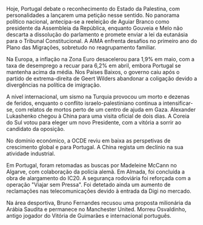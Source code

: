 Hoje, Portugal debate o reconhecimento do Estado da Palestina, com personalidades a lançarem uma petição nesse sentido. No panorama político nacional, antecipa-se a reeleição de Aguiar Branco como presidente da Assembleia da República, enquanto Gouveia e Melo não descarta a dissolução do parlamento e promete enviar a lei da eutanásia para o Tribunal Constitucional. A AIMA enfrenta desafios no primeiro ano do Plano das Migrações, sobretudo no reagrupamento familiar.

Na Europa, a inflação na Zona Euro desacelerou para 1,9% em maio, com a taxa de desemprego a recuar para 6,2% em abril, embora Portugal se mantenha acima da média. Nos Países Baixos, o governo caiu após o partido de extrema-direita de Geert Wilders abandonar a coligação devido a divergências na política de imigração.

A nível internacional, um sismo na Turquia provocou um morto e dezenas de feridos, enquanto o conflito israelo-palestiniano continua a intensificar-se, com relatos de mortos perto de um centro de ajuda em Gaza. Alexander Lukashenko chegou à China para uma visita oficial de dois dias. A Coreia do Sul votou para eleger um novo Presidente, com a vitória a sorrir ao candidato da oposição.

No domínio económico, a OCDE reviu em baixa as perspetivas de crescimento global e para Portugal. A China regista um declínio na sua atividade industrial.

Em Portugal, foram retomadas as buscas por Madeleine McCann no Algarve, com colaboração da polícia alemã. Em Almada, foi concluída a obra de alargamento do IC20. A segurança rodoviária foi reforçada com a operação "Viajar sem Pressa". Foi detetado ainda um aumento de reclamações nas telecomunicações devido à entrada da Digi no mercado.

Na área desportiva, Bruno Fernandes recusou uma proposta milionária da Arábia Saudita e permanece no Manchester United. Morreu Osvaldinho, antigo jogador do Vitória de Guimarães e internacional português.